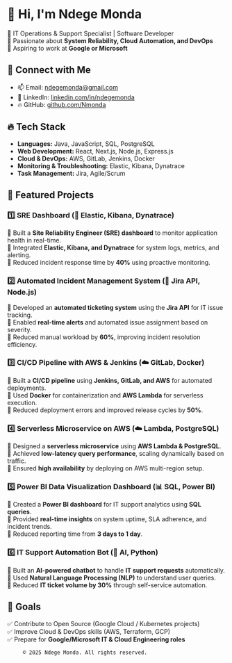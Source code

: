 # 👋 Hi, I'm Ndege Monda  

🚀 IT Operations & Support Specialist | Software Developer  
🔧 Passionate about **System Reliability, Cloud Automation, and DevOps**  
🎯 Aspiring to work at **Google or Microsoft**  

## 🔗 Connect with Me  
- 📫 Email: ndegemonda@gmail.com  
- 💼 LinkedIn: [linkedin.com/in/ndegemonda](#)  
- 🔥 GitHub: [github.com/Nmonda](https://github.com/Nmonda)  

## 🔥 Tech Stack  
- **Languages:** Java, JavaScript, SQL, PostgreSQL  
- **Web Development:** React, Next.js, Node.js, Express.js  
- **Cloud & DevOps:** AWS, GitLab, Jenkins, Docker  
- **Monitoring & Troubleshooting:** Elastic, Kibana, Dynatrace  
- **Task Management:** Jira, Agile/Scrum  

## 📂 Featured Projects  
### 1️⃣ **SRE Dashboard** (🔧 Elastic, Kibana, Dynatrace)  
🔹 Built a **Site Reliability Engineer (SRE) dashboard** to monitor application health in real-time.  
🔹 Integrated **Elastic, Kibana, and Dynatrace** for system logs, metrics, and alerting.  
🔹 Reduced incident response time by **40%** using proactive monitoring.  

### 2️⃣ **Automated Incident Management System** (📌 Jira API, Node.js)  
🔹 Developed an **automated ticketing system** using the **Jira API** for IT issue tracking.  
🔹 Enabled **real-time alerts** and automated issue assignment based on severity.  
🔹 Reduced manual workload by **60%**, improving incident resolution efficiency.  

### 3️⃣ **CI/CD Pipeline with AWS & Jenkins** (☁️ GitLab, Docker)  
🔹 Built a **CI/CD pipeline** using **Jenkins, GitLab, and AWS** for automated deployments.  
🔹 Used **Docker** for containerization and **AWS Lambda** for serverless execution.  
🔹 Reduced deployment errors and improved release cycles by **50%**.  

### 4️⃣ **Serverless Microservice on AWS** (☁️ Lambda, PostgreSQL)  
🔹 Designed a **serverless microservice** using **AWS Lambda & PostgreSQL**.  
🔹 Achieved **low-latency query performance**, scaling dynamically based on traffic.  
🔹 Ensured **high availability** by deploying on AWS multi-region setup.  

### 5️⃣ **Power BI Data Visualization Dashboard** (📊 SQL, Power BI)  
🔹 Created a **Power BI dashboard** for IT support analytics using **SQL queries**.  
🔹 Provided **real-time insights** on system uptime, SLA adherence, and incident trends.  
🔹 Reduced reporting time from **3 days to 1 day**.  

### 6️⃣ **IT Support Automation Bot** (🤖 AI, Python)  
🔹 Built an **AI-powered chatbot** to handle **IT support requests** automatically.  
🔹 Used **Natural Language Processing (NLP)** to understand user queries.  
🔹 Reduced **IT ticket volume by 30%** through self-service automation.  

## 🚀 Goals  
✅ Contribute to Open Source (Google Cloud / Kubernetes projects)  
✅ Improve Cloud & DevOps skills (AWS, Terraform, GCP)  
✅ Prepare for **Google/Microsoft IT & Cloud Engineering roles**  


         © 2025 Ndege Monda. All rights reserved.
